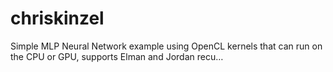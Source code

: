 # chriskinzel
Simple MLP Neural Network example using OpenCL kernels that can run on the CPU or GPU, supports Elman and Jordan recu…
